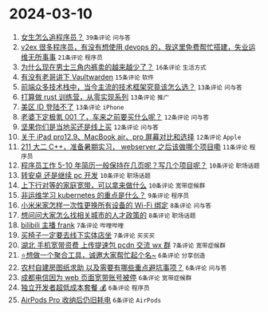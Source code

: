 # 2024-03-10

1. [女生怎么追程序员？](https://www.v2ex.com/t/1022288) `39条评论` `问与答`
1. [v2ex 很多程序员，有没有想使用 devops 的，我这里免费帮忙搭建，失业运维无所事事](https://www.v2ex.com/t/1022274) `21条评论` `程序员`
1. [为什么现在男士三角内裤卖的越来越少了？](https://www.v2ex.com/t/1022258) `16条评论` `生活方式`
1. [有没有老哥讲下 Vaultwarden](https://www.v2ex.com/t/1022250) `15条评论` `软件`
1. [前端众多技术栈中，当今主流的技术框架究竟该怎么选？](https://www.v2ex.com/t/1022253) `13条评论` `问与答`
1. [打算做 rust 训练营，从零实现系列](https://www.v2ex.com/t/1022234) `13条评论` `推广`
1. [美区 ID 登陆不了](https://www.v2ex.com/t/1022217) `13条评论` `iPhone`
1. [老婆下定极氪 001 了，车来之前要买什么呢？](https://www.v2ex.com/t/1022296) `12条评论` `问与答`
1. [坚果你们是当地买还是线上买](https://www.v2ex.com/t/1022273) `12条评论` `问与答`
1. [关于 iPad pro12.9、MacBook air、pro 屏幕对比和选择](https://www.v2ex.com/t/1022265) `12条评论` `Apple`
1. [211 大二 C++，准备暑期实习， webserver 之后该做哪个项目嘞](https://www.v2ex.com/t/1022283) `11条评论` `程序员`
1. [程序员工作 5-10 年简历一般保持在几页呢？写几个项目呢？](https://www.v2ex.com/t/1022280) `10条评论` `职场话题`
1. [转安卓 还是继续 pc 开发](https://www.v2ex.com/t/1022239) `10条评论` `职场话题`
1. [上下行对等的家庭宽带，可以拿来做什么](https://www.v2ex.com/t/1022224) `10条评论` `宽带症候群`
1. [非运维学习 kubernetes 的重点是什么？](https://www.v2ex.com/t/1022305) `9条评论` `程序员`
1. [小米米家怎样一次性更换所有设备的 Wi-Fi 绑定](https://www.v2ex.com/t/1022272) `8条评论` `问与答`
1. [想问问大家怎么找相关城市的人才政策的](https://www.v2ex.com/t/1022238) `8条评论` `职场话题`
1. [bilibili 主播 frank](https://www.v2ex.com/t/1022269) `7条评论` `哔哩哔哩`
1. [买椅子一定要去线下实体店坐](https://www.v2ex.com/t/1022264) `7条评论` `买买买`
1. [湖北 手机宽带资费 上传提速包 pcdn 交流 wx 群](https://www.v2ex.com/t/1022213) `7条评论` `宽带症候群`
1. [⭐️想做一个聚合工具，诚邀大家帮忙起个名~](https://www.v2ex.com/t/1022309) `6条评论` `分享创造`
1. [农村自建房图纸求助 以及需要有哪些重点避坑事项？](https://www.v2ex.com/t/1022306) `6条评论` `问与答`
1. [成都电信因为 web 页面宽带账号被停](https://www.v2ex.com/t/1022299) `6条评论` `宽带症候群`
1. [独立开发者超低成本套餐 💰](https://www.v2ex.com/t/1022290) `6条评论` `程序员`
1. [AirPods Pro 收纳后仍旧耗电](https://www.v2ex.com/t/1022237) `6条评论` `AirPods`
